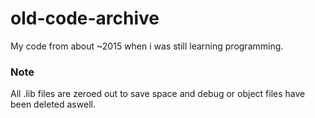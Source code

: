 # old-code-archive
My code from about ~2015 when i was still learning programming.

### Note
All .lib files are zeroed out to save space and debug or object files have been deleted aswell.
